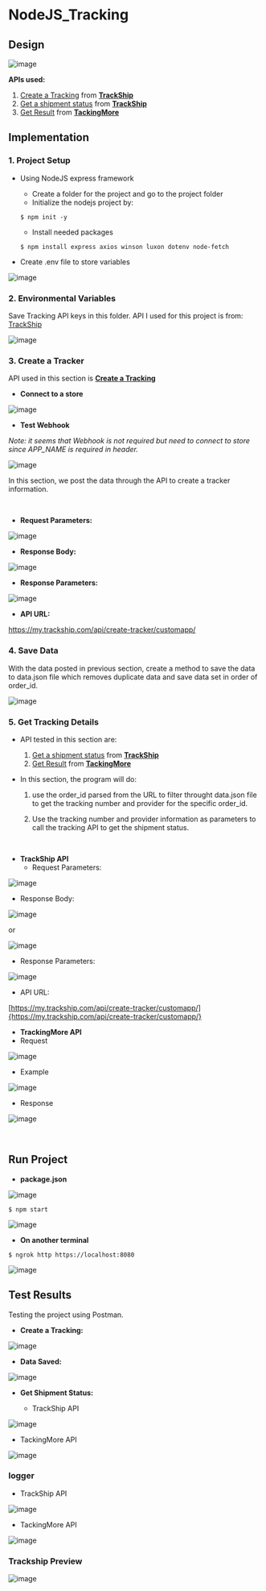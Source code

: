 # NodeJS_Tracking

## Design

![image](https://github.com/SharonCao0920/NodeJS_Tracking/assets/54694766/c4cefe9a-9383-4e0e-89fd-5437e198a598)

**APIs used:**
1. [Create a Tracking](https://docs.trackship.com/docs/tracking-api/create-shipment/) from **[TrackShip](https://trackship.com/)**
2. [Get a shipment status](https://docs.trackship.com/docs/tracking-api/get-a-shipment-status/) from **[TrackShip](https://trackship.com/)**
3. [Get Result](https://www.trackingmore.com/v3/api-index.html?language=Golang#get-results) from **[TackingMore](https://www.trackingmore.com/)**


## Implementation

### 1. Project Setup
* Using NodeJS express framework
  * Create a folder for the project and go to the project folder
  * Initialize the nodejs project by:
  ```
  $ npm init -y
  ```
  * Install needed packages
  ```
  $ npm install express axios winson luxon dotenv node-fetch
  ```

* Create .env file to store variables

![image](https://github.com/SharonCao0920/NodeJS_Tracking/assets/54694766/f71c2a82-a9ac-45cf-8944-b9169198a72b)


### 2. Environmental Variables
Save Tracking API keys in this folder. API I used for this project is from: 
[TrackShip](https://docs.trackship.com/docs/tracking-api/)

![image](https://github.com/SharonCao0920/NodeJS_Tracking/assets/54694766/b83fb998-53c0-4802-b36f-9ff7eff3a92b)


### 3. Create a Tracker

API used in this section is **[Create a Tracking](https://docs.trackship.com/docs/tracking-api/create-shipment/)**

* **Connect to a store**

![image](https://github.com/SharonCao0920/NodeJS_Tracking/assets/54694766/32412289-7b96-42c0-8b03-bad33ce5f487)

* **Test Webhook**

*Note: it seems that Webhook is not required but need to connect to store since APP_NAME is required in header.*

![image](https://github.com/SharonCao0920/NodeJS_Tracking/assets/54694766/568e8b06-3083-4b0f-913c-7a093d317526)

In this section, we post the data through the API to create a tracker information.

<br>

* **Request Parameters:**

![image](https://github.com/SharonCao0920/NodeJS_Tracking/assets/54694766/9cbef5ef-6eaa-46cf-8e92-fe1ebc0dc276)


* **Response Body:**

![image](https://github.com/SharonCao0920/NodeJS_Tracking/assets/54694766/d9497539-9afb-49b5-b0ec-949b373c20b1)


* **Response Parameters:**
  
![image](https://github.com/SharonCao0920/NodeJS_Tracking/assets/54694766/b687b991-f210-4f60-9e75-15dd8e14f1a2)


* **API URL:**

https://my.trackship.com/api/create-tracker/customapp/


### 4. Save Data
With the data posted in previous section, create a method to save the data to data.json file which removes duplicate data and save data set in order of order_id.

![image](https://github.com/SharonCao0920/NodeJS_Tracking/assets/54694766/d84cead4-10cc-4616-8b14-58480240afc1)


### 5. Get Tracking Details
* API tested in this section are:
  1.  [Get a shipment status](https://docs.trackship.com/docs/tracking-api/get-a-shipment-status/) from **[TrackShip](https://trackship.com/)**
  2.  [Get Result](https://www.trackingmore.com/v3/api-index.html?language=Golang#get-results) from **[TackingMore](https://www.trackingmore.com/)**

* In this section, the program will do:

  1. use the order_id parsed from the URL to filter throught data.json file to get the tracking number and provider for the specific order_id.
     
  2. Use the tracking number and provider information as parameters to call the tracking API to get the shipment status.

<br>

* **TrackShip API**
  * Request Parameters:
  
![image](https://github.com/SharonCao0920/NodeJS_Tracking/assets/54694766/860a8fed-8d2c-46ad-b55d-3fe9944abe1e)


  * Response Body:
  
![image](https://github.com/SharonCao0920/NodeJS_Tracking/assets/54694766/695fb22c-435e-4a83-9377-0d3dd5e8e9e5)


or

![image](https://github.com/SharonCao0920/NodeJS_Tracking/assets/54694766/5f780f3a-6b94-4cf7-97cd-260a6979da8d)


  * Response Parameters:

![image](https://github.com/SharonCao0920/NodeJS_Tracking/assets/54694766/2966db04-8784-4d5c-ab09-d09d1f484aa2)


  * API URL:

[https://my.trackship.com/api/create-tracker/customapp/]{https://my.trackship.com/api/create-tracker/customapp/}

* **TrackingMore API**
 * Request

![image](https://github.com/SharonCao0920/NodeJS_Tracking/assets/54694766/b776a40d-07aa-4eed-90dd-57ffc8c87877)

 
 * Example

![image](https://github.com/SharonCao0920/NodeJS_Tracking/assets/54694766/9da64796-a136-4f00-a1dc-16a77630b68b)

 * Response

![image](https://github.com/SharonCao0920/NodeJS_Tracking/assets/54694766/4cdaa959-18c3-4b00-966e-0daa5a2ab97f)


<br>

## Run Project

* **package.json**

![image](https://github.com/SharonCao0920/NodeJS_Tracking/assets/54694766/f6c9208c-b2cf-4a3d-9479-562870e0ce80)

```
$ npm start
```
![image](https://github.com/SharonCao0920/NodeJS_Tracking/assets/54694766/f71d65e3-63c3-4d59-a8fc-55c8fd0fe050)

* **On another terminal**

```
$ ngrok http https://localhost:8080
```
![image](https://github.com/SharonCao0920/NodeJS_Tracking/assets/54694766/5b05e80d-99de-4fb6-9ce8-3a094e718330)

## Test Results
Testing the project using Postman.

* **Create a Tracking:**
  
![image](https://github.com/SharonCao0920/NodeJS_Tracking/assets/54694766/809d5071-3d42-47a1-aba6-20bd10650259)


* **Data Saved:**
  
![image](https://github.com/SharonCao0920/NodeJS_Tracking/assets/54694766/286a6fe8-6a29-4069-9212-a3e06012ce84)


* **Get Shipment Status:**

  * TrackShip API

![image](https://github.com/SharonCao0920/NodeJS_Tracking/assets/54694766/a4489961-591d-4ddf-b04a-c042d31cad06)

  * TackingMore API

 ![image](https://github.com/SharonCao0920/NodeJS_Tracking/assets/54694766/0aa8dbd2-e27d-48b2-aa43-7707e7f2be14)

### logger

* TrackShip API

![image](https://github.com/SharonCao0920/NodeJS_Tracking/assets/54694766/9caf368b-e56b-482a-a731-30c178f3aad5)

* TackingMore API

![image](https://github.com/SharonCao0920/NodeJS_Tracking/assets/54694766/3dcdbf9f-d242-42ff-befa-8b556319b081)


### Trackship Preview

![image](https://github.com/SharonCao0920/NodeJS_Tracking/assets/54694766/1e86590b-1748-41e6-9254-5a9746f57a7e)

